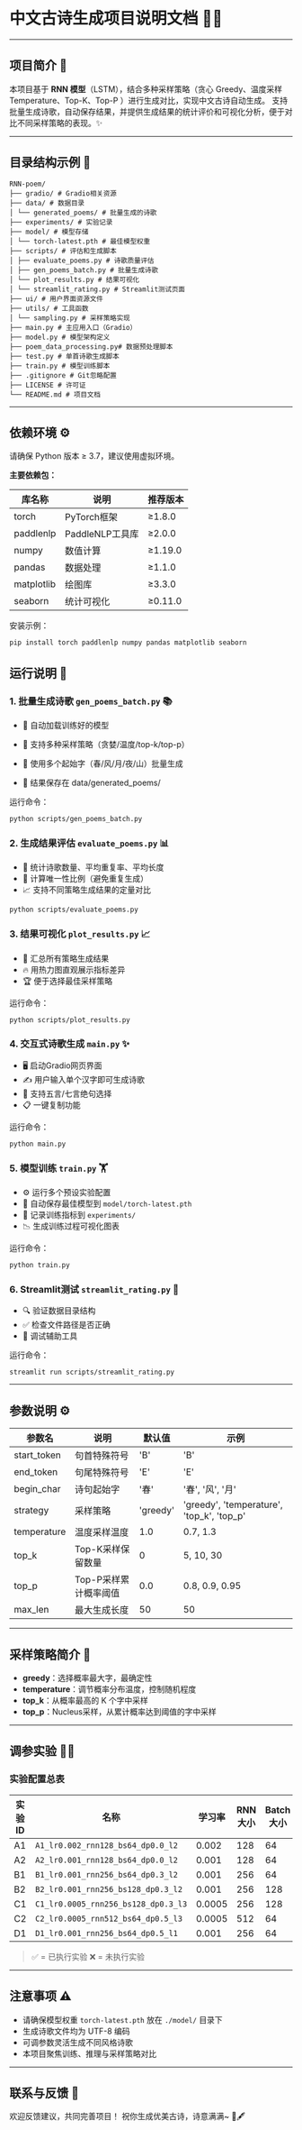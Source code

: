 # 中文古诗生成项目说明文档 🎉📝

------

## 项目简介 📜

本项目基于 **RNN 模型**（LSTM），结合多种采样策略（贪心 Greedy、温度采样 Temperature、Top-K、Top-P ）进行生成对比，实现中文古诗自动生成。
 支持批量生成诗歌，自动保存结果，并提供生成结果的统计评价和可视化分析，便于对比不同采样策略的表现。✨

------

## 目录结构示例 📂

```
RNN-poem/
├── gradio/ # Gradio相关资源
├── data/ # 数据目录
│ └── generated_poems/ # 批量生成的诗歌
├── experiments/ # 实验记录
├── model/ # 模型存储
│ └── torch-latest.pth # 最佳模型权重
├── scripts/ # 评估和生成脚本
│ ├── evaluate_poems.py # 诗歌质量评估
│ ├── gen_poems_batch.py # 批量生成诗歌
│ └── plot_results.py # 结果可视化
│ └── streamlit_rating.py # Streamlit测试页面
├── ui/ # 用户界面资源文件
├── utils/ # 工具函数
│ └── sampling.py # 采样策略实现
├── main.py # 主应用入口（Gradio）
├── model.py # 模型架构定义
├── poem_data_processing.py# 数据预处理脚本
├── test.py # 单首诗歌生成脚本
├── train.py # 模型训练脚本
├── .gitignore # Git忽略配置
├── LICENSE # 许可证
└── README.md # 项目文档
```

------

## 依赖环境 ⚙️

请确保 Python 版本 ≥ 3.7，建议使用虚拟环境。

**主要依赖包：**

| 库名称     | 说明            | 推荐版本 |
| ---------- | --------------- | -------- |
| torch      | PyTorch框架     | ≥1.8.0   |
| paddlenlp  | PaddleNLP工具库 | ≥2.0.0   |
| numpy      | 数值计算        | ≥1.19.0  |
| pandas     | 数据处理        | ≥1.1.0   |
| matplotlib | 绘图库          | ≥3.3.0   |
| seaborn    | 统计可视化      | ≥0.11.0  |



安装示例：

```python
pip install torch paddlenlp numpy pandas matplotlib seaborn
```

## 运行说明 🚀

###  1. 批量生成诗歌 `gen_poems_batch.py` 📚

- 🧠 自动加载训练好的模型

- 🎲 支持多种采样策略（贪婪/温度/top-k/top-p）

- 🌸 使用多个起始字（春/风/月/夜/山）批量生成

- 💾 结果保存在 data/generated_poems/

运行命令：

```
python scripts/gen_poems_batch.py
```

### 2. 生成结果评估 `evaluate_poems.py` 📊

- 🔢 统计诗歌数量、平均重复率、平均长度
- 🧐 计算唯一性比例（避免重复生成）
- 📈 支持不同策略生成结果的定量对比

```
python scripts/evaluate_poems.py
```

### 3. 结果可视化 `plot_results.py` 📈

- 🌈 汇总所有策略生成结果
- 🔥 用热力图直观展示指标差异
- 🏆 便于选择最佳采样策略

运行命令：

```
python scripts/plot_results.py
```

### 4. 交互式诗歌生成 `main.py` ✨

- 🖥️ 启动Gradio网页界面
- ✍️ 用户输入单个汉字即可生成诗歌
- 🌟 支持五言/七言绝句选择
- 📋 一键复制功能

运行命令：

```
python main.py
```

### 5. 模型训练 `train.py` 🏋️

- ⚙️ 运行多个预设实验配置
- 💾 自动保存最佳模型到 `model/torch-latest.pth`
- 📝 记录训练指标到 `experiments/`
- 📉 生成训练过程可视化图表

运行命令：

```
python train.py
```

### 6. Streamlit测试 `streamlit_rating.py` 🧪

- 🔍 验证数据目录结构
- ✅ 检查文件路径是否正确
- 🐞 调试辅助工具

运行命令：

```
streamlit run scripts/streamlit_rating.py
```

------



## 参数说明 ⚙️

| 参数名      | 说明                  | 默认值   | 示例                                      |
| ----------- | --------------------- | -------- | ----------------------------------------- |
| start_token | 句首特殊符号          | 'B'      | 'B'                                       |
| end_token   | 句尾特殊符号          | 'E'      | 'E'                                       |
| begin_char  | 诗句起始字            | '春'     | '春', '风', '月'                          |
| strategy    | 采样策略              | 'greedy' | 'greedy', 'temperature', 'top_k', 'top_p' |
| temperature | 温度采样温度          | 1.0      | 0.7, 1.3                                  |
| top_k       | Top-K采样保留数量     | 0        | 5, 10, 30                                 |
| top_p       | Top-P采样累计概率阈值 | 0.0      | 0.8, 0.9, 0.95                            |
| max_len     | 最大生成长度          | 50       | 50                                        |



------

## 采样策略简介 🎲

- **greedy**：选择概率最大字，最确定性
- **temperature**：调节概率分布温度，控制随机程度
- **top_k**：从概率最高的 K 个字中采样
- **top_p**：Nucleus采样，从累计概率达到阈值的字中采样

------

## 调参实验 🧪🔥

### 实验配置总表

| 实验ID | 名称                                | 学习率 | RNN大小 | Batch大小 | Dropout | 层数 | 50轮 | 100轮 |
| ------ | ----------------------------------- | ------ | ------- | --------- | ------- | ---- | ---- | ----- |
| A1     | `A1_lr0.002_rnn128_bs64_dp0.0_l2`   | 0.002  | 128     | 64        | 0.0     | 2    | ✅    | ✅     |
| A2     | `A2_lr0.001_rnn128_bs64_dp0.0_l2`   | 0.001  | 128     | 64        | 0.0     | 2    | ✅    | ✅     |
| B1     | `B1_lr0.001_rnn256_bs64_dp0.3_l2`   | 0.001  | 256     | 64        | 0.3     | 2    | ✅    | ✅     |
| B2     | `B2_lr0.001_rnn256_bs128_dp0.3_l2`  | 0.001  | 256     | 128       | 0.3     | 2    | ✅    | ✅     |
| C1     | `C1_lr0.0005_rnn256_bs128_dp0.3_l3` | 0.0005 | 256     | 128       | 0.3     | 3    | ✅    | ✅     |
| C2     | `C2_lr0.0005_rnn512_bs64_dp0.5_l3`  | 0.0005 | 512     | 64        | 0.5     | 3    | ✅    | ✅     |
| D1     | `D1_lr0.001_rnn256_bs64_dp0.5_l1`   | 0.001  | 256     | 64        | 0.5     | 1    | ✅    | ✅     |

> ✅ = 已执行实验 ❌ = 未执行实验

------

## 注意事项 ⚠️

- 请确保模型权重 `torch-latest.pth` 放在 `./model/` 目录下
- 生成诗歌文件均为 UTF-8 编码
- 可调参数灵活生成不同风格诗歌
- 本项目聚焦训练、推理与采样策略对比

------

## 联系与反馈 💬

欢迎反馈建议，共同完善项目！
 祝你生成优美古诗，诗意满满~ 🌸🖋️
